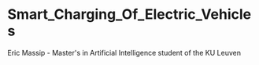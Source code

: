 # Smart_Charging_Of_Electric_Vehicles

Eric Massip - Master's in Artificial Intelligence student of the KU Leuven
